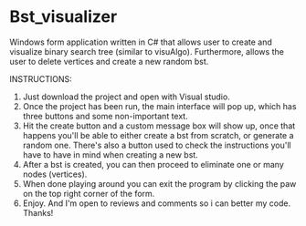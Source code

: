 # Bst_visualizer
Windows form application written in C# that allows user to create and visualize binary search tree (similar to visuAlgo). Furthermore, allows the user to delete vertices and create a new random bst.

INSTRUCTIONS: 
1. Just download the project and open with Visual studio.
2. Once the project has been run, the main interface will pop up, which has three buttons and some non-important text.
3. Hit the create button and a custom message box will show up, once that happens you'll be able to either create a bst from scratch, or generate a random one. There's also a button used to check the instructions you'll have to have in mind when creating a new bst.
4. After a bst is created, you can then proceed to eliminate one or many nodes (vertices).
5. When done playing around you can exit the program by clicking the paw on the top right corner of the form.
6. Enjoy. And I'm open to reviews and comments so i can better my code. Thanks!
